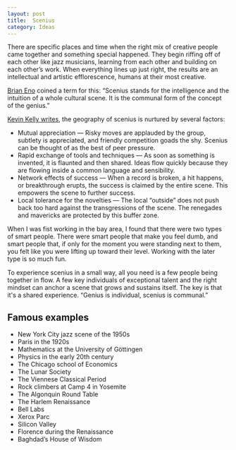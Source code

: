 ```yaml
---
layout: post
title:  Scenius
category: Ideas
---
```


There are specific places and time when the right mix of creative people came together and something special happened. They begin riffing off of each other like jazz musicians, learning from each other and building on each other’s work. When everything lines up just right, the results are an intellectual and artistic efflorescence, humans at their most creative.

[Brian Eno][1] coined a term for this: “Scenius stands for the intelligence and the intuition of a whole cultural scene. It is the communal form of the concept of the genius.”

[Kevin Kelly writes][3], the geography of scenius is nurtured by several factors:

- Mutual appreciation — Risky moves are applauded by the group, subtlety is appreciated, and friendly competition goads the shy. Scenius can be thought of as the best of peer pressure.
- Rapid exchange of tools and techniques — As soon as something is invented, it is flaunted and then shared. Ideas flow quickly because they are flowing inside a common language and sensibility.
- Network effects of success — When a record is broken, a hit happens, or breakthrough erupts, the success is claimed by the entire scene. This empowers the scene to further success.
- Local tolerance for the novelties — The local “outside” does not push back too hard against the transgressions of the scene. The renegades and mavericks are protected by this buffer zone.

When I was fist working in the bay area, I found that there were two types of smart people. There were smart people that make you feel dumb, and smart people that, if only for the moment you were standing next to them, you felt like you were lifting up toward their level. Working with the later type is so much fun.

To experience scenius in a small way, all you need is a few people being together in flow. A few key individuals of exceptional talent and the right mindset can anchor a scene that grows and sustains itself. The key is that it's a shared experience. “Genius is individual, scenius is communal.”


## Famous examples

- New York City jazz scene of the 1950s
- Paris in the 1920s
- Mathematics at the University of Göttingen
- Physics in the early 20th century
- The Chicago school of Economics
- The Lunar Society
- The Viennese Classical Period
- Rock climbers at Camp 4 in Yosemite
- The Algonquin Round Table
- The Harlem Renaissance
- Bell Labs
- Xerox Parc
- Silicon Valley
- Florence during the Renaissance
- Baghdad’s House of Wisdom


[1]: https://www.brian-eno.net/about/
[2]: https://www.theguardian.com/music/2010/apr/28/brian-eno-brighton-festival
[3]: https://kk.org/thetechnium/scenius-or-comm/
[4]: https://austinkleon.com/2023/09/12/maps-of-scenius/
